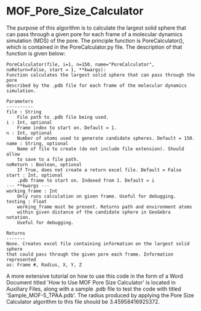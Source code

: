 # MOF_Pore_Size_Calculator

The purpose of this algorithm is to calculate the largest solid sphere that can pass through a given pore for each frame of a molecular dynamics simulation (MDS) of the pore. The principle function is PoreCalculator(), which is contained in the PoreCalculator.py file. The description of that function is given below:

    PoreCalculator(file, i=1, n=150, name="PoreCalculator", noReturn=False, start = 1, **kwargs):
    Function calculates the largest solid sphere that can pass through the pore
    described by the .pdb file for each frame of the molecular dynamics simulation.

    Parameters
    ----------
    file : String
        File path to .pdb file being used.
    i : Int, optional
        Frame index to start on. Default = 1.
    n : Int, optional
        Number of atoms used to generate candidate spheres. Default = 150.
    name : String, optional
        Name of file to create (do not include file extension). Should allow 
        to save to a file path.
    noReturn : Boolean, optional
        If True, does not create a return excel file. Default = False
    start : Int, optional
        .pdb frame to start on. Indexed from 1. Default = i
    --- **kwargs ---    
    working_frame : Int
        Only runs calculation on given frame. Useful for debugging.
    testing : Float
        working_frame must be present. Returns path and environment atoms
        within given distance of the candidate sphere in GeoGebra notation.
        Useful for debugging.

    Returns
    -------
    None. Creates excel file containing information on the largest solid sphere
    that could pass through the given pore each frame. Information represented 
    as: Frame #, Radius, X, Y, Z


A more extensive tutorial on how to use this code in the form of a Word Document titled 'How to Use MOF Pore Size Calculator' is located in Auxiliary Files, along with a sample .pdb file to test the code with titled 'Sample_MOF-5_TPAA.pdb'. The radius produced by applying the Pore Size Calculator algorithm to this file should be 3.45958416925372.
